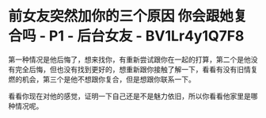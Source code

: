 # 前女友突然加你的三个原因 你会跟她复合吗 - P1 - 后台女友 - BV1Lr4y1Q7F8

第一种情况是他后悔了，想来找你，有重新尝试跟你在一起的打算，第二个是他没有完全后悔，但也没有找到更好的，想重新跟你接触了解一下，看看有没有旧情复燃的机会，第三个是他不想跟你复合，但是想跟你联系一下。

看看你现在对他的感觉，证明一下自己还是不是魅力依旧，所以你看看他家里是哪种情况呢。